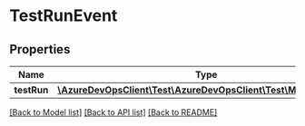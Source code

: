 # TestRunEvent

## Properties
Name | Type | Description | Notes
------------ | ------------- | ------------- | -------------
**testRun** | [**\AzureDevOpsClient\Test\AzureDevOpsClient\Test\Model\TestRun**](TestRun.md) |  | [optional] 

[[Back to Model list]](../README.md#documentation-for-models) [[Back to API list]](../README.md#documentation-for-api-endpoints) [[Back to README]](../README.md)


